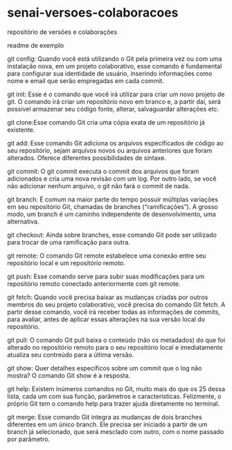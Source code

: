 # senai-versoes-colaboracoes
repositório de versões e colaborações

readme de exemplo

git config: Quando você está utilizando o Git
pela primeira vez ou com uma instalação nova,
em um projeto colaborativo, esse comando é
fundamental para configurar sua identidade de 
usuário, inserindo informações como nome e email 
que serão empregadas em cada commit.

git init: Esse é o comando que você irá utilizar
para criar um novo projeto de git. O comando irá 
criar um repositório novo em branco e, a partir 
daí, será possível armazenar seu código fonte, 
alterar, salvaguardar alterações etc.

git clone:Esse comando Git cria uma cópia exata 
de um repositório já existente.

git add: Esse comando Git adiciona os arquivos 
especificados de código ao seu repositório, 
sejam arquivos novos ou arquivos anteriores que 
foram alterados. Oferece diferentes 
possibilidades de sintaxe.

git commit: O git commit executa o commit dos 
arquivos que foram adicionados e cria uma nova 
revisão com um log. Por outro lado, se você não 
adicionar nenhum arquivo, o git não fará o commit 
de nada.

git branch: É comum na maior parte do tempo 
possuir múltiplas variações em seu repositório Git,
chamadas de branches (“ramificações”). 
A grosso modo, um branch é um caminho independente
de desenvolvimento, uma alternativa.

git checkout: Ainda sobre branches, esse comando
Git pode ser utilizado para trocar de uma 
ramificação para outra.

git remote: O comando Git remote estabelece 
uma conexão entre seu repositório local e 
um repositório remoto.

git push: Esse comando serve para subir 
suas modificações para um repositório remoto 
conectado anteriormente com git remote.

git fetch: Quando você precisa baixar as 
mudanças criadas por outros membros do seu 
projeto colaborativo, você precisa do comando 
Git fetch. A partir desse comando, você irá 
receber todas as informações de commits, para 
avaliar, antes de aplicar essas alterações na 
sua versão local do repositório.

git pull: O comando Git pull baixa o conteúdo 
(não os metadados) do que foi alterado no 
repositório remoto para o seu repositório local 
e imediatamente atualiza seu contreúdo para a 
última versão.

git show: Quer detalhes específicos sobre um 
commit que o log não mostra? O comando Git show 
é a resposta.

git help: Existem inúmeros comandos no Git, 
muito mais do que os 25 dessa lista, cada um 
com sua função, parâmetros e características. 
Felizmente, o próprio Git tem o comando help 
para trazer ajuda diretamente no terminal.

git merge: Esse comando Git integra as mudanças 
de dois branches diferentes em um único branch. 
Ele precisa ser iniciado a partir de um branch 
já selecionado, que será mesclado com outro, 
com o nome passado por parâmetro.